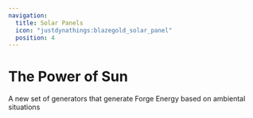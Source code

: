```yaml
---
navigation:
  title: Solar Panels
  icon: "justdynathings:blazegold_solar_panel"
  position: 4
---
```


# The Power of Sun

A new set of generators that generate Forge Energy based on ambiental situations

<SubPages />
